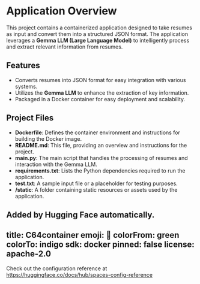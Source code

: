 # Application Overview

This project contains a containerized application designed to take resumes as input and convert them into a structured JSON format. The application leverages a **Gemma LLM (Large Language Model)** to intelligently process and extract relevant information from resumes.

## Features

- Converts resumes into JSON format for easy integration with various systems.
- Utilizes the **Gemma LLM** to enhance the extraction of key information.
- Packaged in a Docker container for easy deployment and scalability.

## Project Files

- **Dockerfile**: Defines the container environment and instructions for building the Docker image.
- **README.md**: This file, providing an overview and instructions for the project.
- **main.py**: The main script that handles the processing of resumes and interaction with the Gemma LLM.
- **requirements.txt**: Lists the Python dependencies required to run the application.
- **test.txt**: A sample input file or a placeholder for testing purposes.
- **/static**: A folder containing static resources or assets used by the application.


Added by Hugging Face automatically.
---
title: C64container
emoji: 🏢
colorFrom: green
colorTo: indigo
sdk: docker
pinned: false
license: apache-2.0
---

Check out the configuration reference at https://huggingface.co/docs/hub/spaces-config-reference
